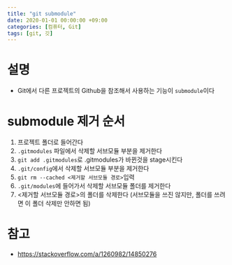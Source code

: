 ```yaml
---
title: "git submodule"
date: 2020-01-01 00:00:00 +09:00
categories: [컴퓨터, Git]
tags: [git, 깃]
---
```


# 설명
- Git에서 다른 프로젝트의 Github을 참조해서 사용하는 기능이 `submodule`이다


# submodule 제거 순서
1. 프로젝트 폴더로 들어간다
2. `.gitmodules` 파일에서 삭제할 서브모듈 부분을 제거한다
3. `git add .gitmodules`로 .gitmodules가 바뀐것을 stage시킨다
4. `.git/config`에서 삭제할 서브모듈 부분을 제거한다
5. `git rm --cached <제거할 서브모듈 경로>`입력
6. `.git/modules`에 들어가서 삭제할 서브모듈 폴더를 제거한다
7. <제거할 서브모듈 경로>의 폴더를 삭제한다 (서브모듈을 쓰진 않지만, 폴더를 쓰려면 이 폴더 삭제만 안하면 됨)







# 참고
- https://stackoverflow.com/a/1260982/14850276
